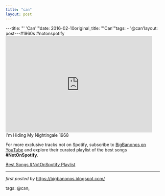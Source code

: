 ```yaml
---
title: "can"
layout: post
---
```

---title: "' 'Can''"date: 2016-02-10original_title: "'Can'"tags:  - '@can'layout: post---#1960s #notonspotify <br /><iframe width="95%" height="315" src="https://www.youtube.com/embed/A-moq-HjQpo?list=PLtuNtuTatqI0ey4ZPQmrIFPup2R9TW1JA" frameborder="0" allowfullscreen></iframe><br />I'm Hiding My Nightingale 1968<!--Subscribe and Playlist Links--><div>    <p>For more exclusive tracks not on Spotify, subscribe to <a href="https://www.youtube.com/@BigBanonos" target="_blank">BigBanonos on YouTube</a> and explore their curated playlist of the best songs <strong>#NotOnSpotify</strong>.</p>    <p><a href="https://www.youtube.com/playlist?list=PLtuNtuTatqI0kFahUCbtbfenC_ET5O_tr" target="_blank">Best Songs #NotOnSpotify Playlist<br /></a></p></div><hr /><p><em>first posted by</em> <a href="https://bigbanonos.blogspot.com/" rel="noopener" target="_new">https://bigbanonos.blogspot.com/</a></p><p>tags: @can,</p>